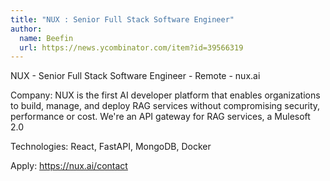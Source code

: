 ```yaml
---
title: "NUX : Senior Full Stack Software Engineer"
author:
  name: Beefin
  url: https://news.ycombinator.com/item?id=39566319
---
```

NUX - Senior Full Stack Software Engineer - Remote - nux.ai

Company: NUX is the first AI developer platform that enables organizations to build, manage, and deploy RAG services without compromising security, performance or cost. We&#x27;re an API gateway for RAG services, a Mulesoft 2.0

Technologies: React, FastAPI, MongoDB, Docker

Apply: <a href="https:&#x2F;&#x2F;nux.ai&#x2F;contact" rel="nofollow">https:&#x2F;&#x2F;nux.ai&#x2F;contact</a>
